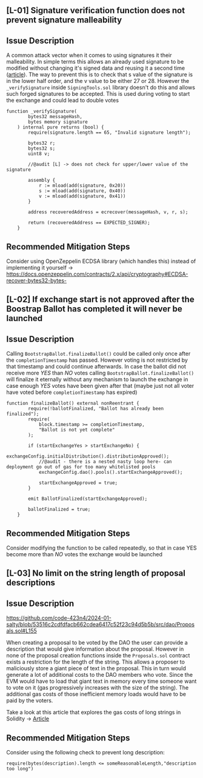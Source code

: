 ## [L-01] Signature verification function does not prevent signature malleability

## Issue Description
A common attack vector when it comes to using signatures it their malleability. In simple terms this allows an already used signature to be modified without changing it's signed data and reusing it a second time ([article](https://medium.com/draftkings-engineering/signature-malleability-7a804429b14a)). The way to prevent this is to check that s value of the signature is in the lower half order, and the v value to be either 27 or 28. However the `_verifySignature` inside `SigningTools.sol` library doesn't do this and allows such forged signatures to be accepted. This is used during voting to start the exchange and could lead to double votes

```
function _verifySignature(
        bytes32 messageHash,
        bytes memory signature
    ) internal pure returns (bool) {
        require(signature.length == 65, "Invalid signature length");

        bytes32 r;
        bytes32 s;
        uint8 v;

        //@audit [L] -> does not check for upper/lower value of the signature

        assembly {
            r := mload(add(signature, 0x20))
            s := mload(add(signature, 0x40))
            v := mload(add(signature, 0x41))
        }

        address recoveredAddress = ecrecover(messageHash, v, r, s);

        return (recoveredAddress == EXPECTED_SIGNER);
    }
```

## Recommended Mitigation Steps
Consider using OpenZeppelin ECDSA library (which handles this) instead of implementing it yourself -> https://docs.openzeppelin.com/contracts/2.x/api/cryptography#ECDSA-recover-bytes32-bytes-

## [L-02] If exchange start is not approved after the Boostrap Ballot has completed it will never be launched

## Issue Description
Calling  `BootstrapBallot.finalizeBallot()` could be called only once after the `completionTimestamp` has passed. However voting is not restricted by that timestamp and could continue afterwards. In case the ballot did not receive more *YES* than *NO* votes calling  `BootstrapBallot.finalizeBallot()` will finalize it eternally without any mechanism to launch the exchange in case enough *YES* votes have been given after that (maybe just not all voter have voted before `completionTimestamp` has expired)

```solidity
function finalizeBallot() external nonReentrant {
        require(!ballotFinalized, "Ballot has already been finalized");
        require(
            block.timestamp >= completionTimestamp,
            "Ballot is not yet complete"
        );

        if (startExchangeYes > startExchangeNo) {
            exchangeConfig.initialDistribution().distributionApproved();
            //@audit - there is a nested nasty loop here- can deployment go out of gas for too many whitelisted pools
            exchangeConfig.dao().pools().startExchangeApproved();

            startExchangeApproved = true;
        }

        emit BallotFinalized(startExchangeApproved);

        ballotFinalized = true;
    }
```

## Recommended Mitigation Steps
Consider modifying the function to be called repeatedly, so that in case YES become more than *NO* votes the exchange would be launched

## [L-03] No limit on the string length of proposal descriptions

## Issue Description
https://github.com/code-423n4/2024-01-salty/blob/53516c2cdfdfacb662cdea6417c52f23c94d5b5b/src/dao/Proposals.sol#L155

When creating a proposal to be voted by the DAO the user can provide a description that would give information about the proposal. However in none of the proposal creation functions inside the `Proposals.sol` contract exists a restriction for the length of the string. This allows a proposer to maliciously store a giant piece of text in the proposal. This in turn would generate a lot of additional costs to the DAO members who vote. Since the EVM would have to load that giant text in memory every time someone want to vote on it (gas progressively increases with the size of the string). The additional gas costs of those inefficient memory loads would have to be paid by the voters.

Take a look at this article that explores the gas costs of long strings in Solidity -> [Article](https://medium.com/@marvinirwin/gas-estimation-and-large-strings-in-the-ethereum-virtual-machine-feat-remix-and-klaytn-649e6db073f)

## Recommended Mitigation Steps
Consider using the following check to prevent long description:
```solidity
require(bytes(description).length <= someReasonableLength,"description too long")
```

 
